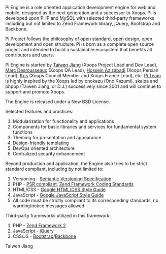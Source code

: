 Pi Engine is a role oriented application development engine for web and mobile, designed as the next generation and a successor to Xoops.
Pi is developed upon PHP and MySQL with selected third-party frameworks including but not limited to Zend Framework library, jQuery, Bootstrap and Backbone.

Pi Project follows the philosophy of open standard, open design, open development and open structure. Pi is born as a complete open source project and intended to build a sustainable ecosystem that benefits all contributors and users.

Pi Engine is started by [Taiwen Jiang](http://github.com/taiwen) (Xoops Project Lead and Dev Lead), [Marc Desrousseaux](http://github.com/MarcoXoops) (Xoops QA Lead), [Hossein Azizabadi](http://github.com/voltan) (Xoops Persian Lead), [Kris](http://github.com/krisxoofoo) (Xoops Council Member and Xoops France Lead), etc. [Pi Team](https://github.com/pi-engine/pi/wiki/Pi-Team) is highly inspired by the Xoops led by onokazu (Ono Kazumi), skalpa and phppp (Taiwen Jiang, or D.J.) successively since 2001 and will continue to support and promote Xoops.

The Engine is released under a New BSD License.

Selected features and practices:
1. Modularization for functionality and applications
2. Components for basic libraries and services for fundamental system functions
3. Theming for presentation and appearance
4. Design-friendly templating
5. DevOps oriented architecture
6. Centralized security enhancement

Beyond production and application, the Engine also tries to be strict standard compliant, including by not limited to:
1. Versioning - [Semantic Versioning Specification](http://semver.org)
2. PHP - [PSR compliant](https://github.com/php-fig/fig-standards), [Zend Framework Coding Standards](http://framework.zend.com/wiki/display/ZFDEV2/Coding+Standards)
3. HTML/CSS - [Google HTML/CSS Style Guide](http://google-styleguide.googlecode.com/svn/trunk/htmlcssguide.xml)
4. JavaScript - [Google JavaScript Style Guide](http://google-styleguide.googlecode.com/svn/trunk/javascriptguide.xml)
5. All code must be strictly compliant to its corresponding standards, no warning/notice messages allowed

Third-party frameworks utilized in this framework:
1. PHP - [Zend Framework 2](https://github.com/zendframework/zf2)
2. JavaScript - [jQuery](https://github.com/jquery/jquery)
3. CSS/JS - [Bootstrap](https://github.com/twitter/bootstrap)/[Backbone](https://github.com/documentcloud/backbone)


Taiwen Jiang

